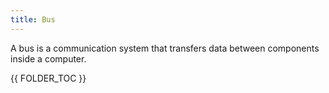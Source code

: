 ```yaml
---
title: Bus
---
```


A bus is a communication system that transfers data between components inside a computer.

{{ FOLDER_TOC }}
